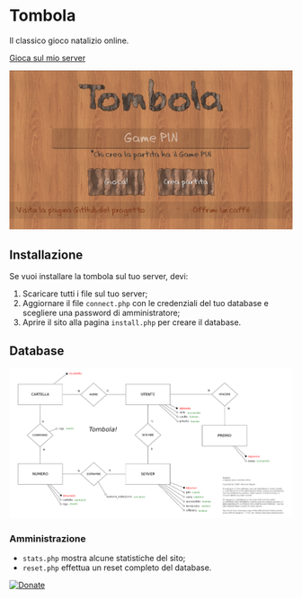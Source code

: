 # Tombola
Il classico gioco natalizio online.

[Gioca sul mio server](https://vincenzopadula.altervista.org/tombola/)

![Homepage](screenshots/homepage.png)

## Installazione
Se vuoi installare la tombola sul tuo server, devi:
1.  Scaricare tutti i file sul tuo server;
2.  Aggiornare il file ``connect.php`` con le credenziali del tuo database e scegliere una password di amministratore;
3.  Aprire il sito alla pagina ``install.php`` per creare il database.

## Database
![Modello E/R](mysql/modello_er.png)

### Amministrazione
* ``stats.php`` mostra alcune statistiche del sito;
* ``reset.php`` effettua un reset completo del database.

[![Donate](https://img.shields.io/badge/donate-paypal-blue.svg)](https://www.paypal.com/paypalme/VincenzoPadula)
